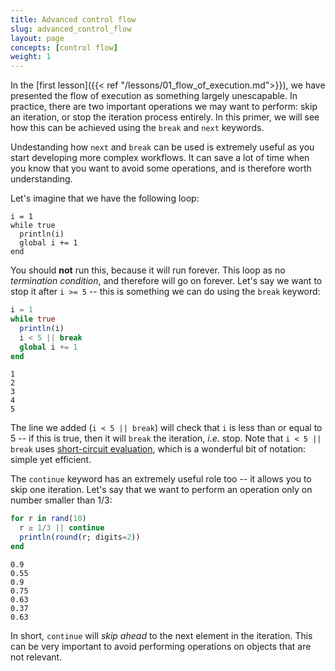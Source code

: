 ```yaml
---
title: Advanced control flow
slug: advanced_control_flow
layout: page
concepts: [control flow]
weight: 1
---
```


In the [first lesson]({{< ref "/lessons/01_flow_of_execution.md">}}), we have
presented the flow of execution as something largely unescapable. In practice,
there are two important operations we may want to perform: skip an iteration, or
stop the iteration process entirely. In this primer, we will see how this can be
achieved using the `break` and `next` keywords.

Undestanding how `next` and `break` can be used is extremely useful as you start
developing more complex workflows. It can save a lot of time when you know that
you want to avoid some operations, and is therefore worth understanding.

Let's imagine that we have the following loop:

```raw
i = 1
while true
  println(i)
  global i += 1
end
```

You should **not** run this, because it will run forever. This loop as no
*termination condition*, and therefore will go on forever. Let's say we want to
stop it after `i >= 5` -- this is something we can do using the `break` keyword:

````julia
i = 1
while true
  println(i)
  i < 5 || break
  global i += 1
end
````


````
1
2
3
4
5
````





The line we added (`i < 5 || break`) will check that `i` is less than or equal
to 5 -- if this is true, then it will `break` the iteration, *i.e.* stop. Note
that `i < 5 || break` uses [short-circuit
evaluation](https://docs.julialang.org/en/v1.0/manual/control-flow/#Short-Circuit-Evaluation-1),
which is a wonderful bit of notation: simple yet efficient.

The `continue` keyword has an extremely useful role too -- it allows you to skip
one iteration. Let's say that we want to perform an operation only on number
smaller than 1/3:

````julia
for r in rand(10)
  r ≥ 1/3 || continue
  println(round(r; digits=2))
end
````


````
0.9
0.55
0.9
0.75
0.63
0.37
0.63
````





In short, `continue` will *skip ahead* to the next element in the iteration.
This can be very important to avoid performing operations on objects that are
not relevant.
